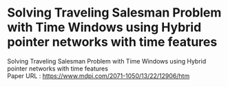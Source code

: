 # Solving Traveling Salesman Problem with Time Windows using Hybrid pointer networks with time features
Solving Traveling Salesman Problem with Time Windows using Hybrid pointer networks with time features <br>
Paper URL : https://www.mdpi.com/2071-1050/13/22/12906/htm
